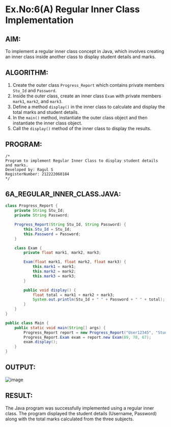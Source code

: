 # Ex.No:6(A) Regular Inner Class Implementation

## AIM:
To implement a regular inner class concept in Java, which involves creating an inner class inside another class to display student details and marks.

## ALGORITHM:
1. Create the outer class `Progress_Report` which contains private members `Stu_Id` and `Password`.
2. Inside the outer class, create an inner class `Exam` with private members `mark1`, `mark2`, and `mark3`.
3. Define a method `display()` in the inner class to calculate and display the total marks and student details.
4. In the `main()` method, instantiate the outer class object and then instantiate the inner class object.
5. Call the `display()` method of the inner class to display the results.

## PROGRAM:
```
/*
Program to implement Regular Inner Class to display student details and marks.
Developed by: Ragul S
RegisterNumber: 212222060184
*/
```

## 6A_REGULAR_INNER_CLASS.JAVA:
```java
class Progress_Report {
    private String Stu_Id;
    private String Password;

    Progress_Report(String Stu_Id, String Password) {
        this.Stu_Id = Stu_Id;
        this.Password = Password;
    }

    class Exam {
        private float mark1, mark2, mark3;

        Exam(float mark1, float mark2, float mark3) {
            this.mark1 = mark1;
            this.mark2 = mark2;
            this.mark3 = mark3;
        }

        public void display() {
            float total = mark1 + mark2 + mark3;
            System.out.println(Stu_Id + " " + Password + " " + total);
        }
    }
}

public class Main {
    public static void main(String[] args) {
        Progress_Report report = new Progress_Report("User12345", "Student_1");
        Progress_Report.Exam exam = report.new Exam(89, 78, 67);
        exam.display();
    }
}
```

## OUTPUT:
![image](https://github.com/user-attachments/assets/f75ac631-b88e-45a0-8103-6333a6c140c1)



## RESULT:
The Java program was successfully implemented using a regular inner class. The program displayed the student details (Username, Password) along with the total marks calculated from the three subjects.
